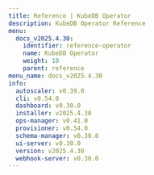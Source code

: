 ```yaml
---
title: Reference | KubeDB Operator
description: KubeDB Operator Reference
menu:
  docs_v2025.4.30:
    identifier: reference-operator
    name: KubeDB Operator
    weight: 10
    parent: reference
menu_name: docs_v2025.4.30
info:
  autoscaler: v0.39.0
  cli: v0.54.0
  dashboard: v0.30.0
  installer: v2025.4.30
  ops-manager: v0.41.0
  provisioner: v0.54.0
  schema-manager: v0.30.0
  ui-server: v0.30.0
  version: v2025.4.30
  webhook-server: v0.30.0
---
```


